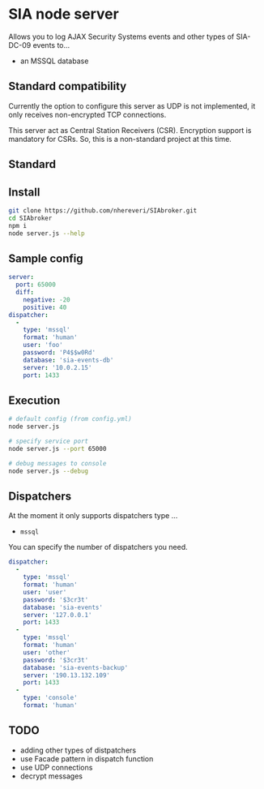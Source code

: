 # SIA node server

Allows you to log AJAX Security Systems events and other types of SIA-DC-09 events to…

- an MSSQL database

## Standard compatibility

Currently the option to configure this server as UDP is not implemented, it only receives non-encrypted TCP connections.

This server act as Central Station Receivers (CSR). Encryption support is mandatory for CSRs. So, this is a non-standard project at this time.

## Standard

## Install

```bash
git clone https://github.com/nhereveri/SIAbroker.git
cd SIAbroker
npm i
node server.js --help
```

## Sample config

```yaml
server:
  port: 65000
  diff:
    negative: -20
    positive: 40
dispatcher:
  -
    type: 'mssql'
    format: 'human'
    user: 'foo'
    password: 'P4$$w0Rd'
    database: 'sia-events-db'
    server: '10.0.2.15'
    port: 1433
```

## Execution

```bash
# default config (from config.yml)
node server.js

# specify service port
node server.js --port 65000

# debug messages to console
node server.js --debug
```

## Dispatchers

At the moment it only supports dispatchers type ...

- `mssql`

You can specify the number of dispatchers you need.

```yaml
dispatcher:
  -
    type: 'mssql'
    format: 'human'
    user: 'user'
    password: '$3cr3t'
    database: 'sia-events'
    server: '127.0.0.1'
    port: 1433
  -
    type: 'mssql'
    format: 'human'
    user: 'other'
    password: '$3cr3t'
    database: 'sia-events-backup'
    server: '190.13.132.109'
    port: 1433
  -
    type: 'console'
    format: 'human'
```

## TODO

- adding other types of distpatchers
- use Facade pattern in dispatch function
- use UDP connections
- decrypt messages
